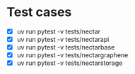 # Test cases

- [x] uv run pytest -v tests/nectar
- [x] uv run pytest -v tests/nectarapi
- [x] uv run pytest -v tests/nectarbase
- [x] uv run pytest -v tests/nectargraphene
- [x] uv run pytest -v tests/nectarstorage
